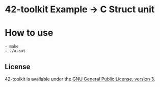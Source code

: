 42-toolkit	Example -> C Struct unit
==========

# How to use

    - make
    - ./a.out

## License

42-toolkit is available under the [GNU General Public License, version 3](LICENSE).
